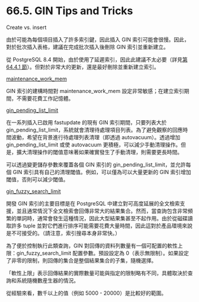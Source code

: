 # 66.5. GIN Tips and Tricks

Create vs. insert

由於可能為每個項目插入了許多索引鍵，因此插入 GIN 索引可能會很慢。因此，對於批次插入表格，建議在完成批次插入後刪除 GIN 索引並重新建立。

從 PostgreSQL 8.4 開始，由於使用了延遲索引，因此此建議不太必要（詳見[第 64.4.1 節](implementation.md#64-4-1-gin-kuai-su-geng-xin-ji)）。但對於非常大的更新，還是最好刪除並重新建立索引。

[maintenance\_work\_mem](../../server-administration/server-configuration/resource-consumption.md#19-4-1-memory)

GIN 索引的建構時間對 maintenance\_work\_mem 設定非常敏感；在建立索引期間，不需要花費工作記憶體。

[gin\_pending\_list\_limit](../../server-administration/server-configuration/client-connection-defaults.md#19-11-2-xi-ge-shi)

在一系列插入已啟用 fastupdate 的現有 GIN 索引期間，只要列表大於 gin\_pending\_list\_limit，系統就會清理待處理項目列表。為了避免觀察的回應時間波動，希望在背景進行待處理列表清理（即透過 autovacuum）。透過增加 gin\_pending\_list\_limit 或使 autovacuum 更積極，可以減少手動清理操作。但是，擴大清理操作的閾值意味著如果確實發生了手動清理，則需要更長時間。

可以透過變更儲存參數來覆蓋各個 GIN 索引的 gin\_pending\_list\_limit，並允許每個 GIN 索引具有自己的清理閾值。例如，可以僅為可以大量更新的 GIN 索引增加閾值，否則可以減少閾值。

[gin\_fuzzy\_search\_limit](../../server-administration/server-configuration/client-connection-defaults.md#19-11-4-qi-ta-ding-ji-qi-zhi)

開發 GIN 索引的主要目標是在 PostgreSQL 中建立對可高度延展的全文檢索支援，並且通常情況下全文檢索會回傳非常大的結果集合。然而，當查詢包含非常頻繁的單詞時，通常會發生這種情況，因此大型結果集甚至不起作用。由於從磁碟讀取許多 tuple 並對它們進行排序可能需要花費大量時間，因此這對於產品環境來說是不可接受的。（請注意，索引搜尋本身非常快。）

為了便於控制執行此類查詢，GIN 對回傳的資料列數量有一個可配置的軟性上限：gin\_fuzzy\_search\_limit 配置參數。預設設定為 0（表示無限制）。如果設定了非零的限制，則回傳的集合是整個結果集合的子集，隨機選擇。

「軟性上限」表示回傳結果的實際數量可能與指定的限制略有不同，具體取決於查詢和系統隨機數産生器的情況。

從經驗來看，數千以上的值（例如 5000 - 20000）是比較好的範圍。

